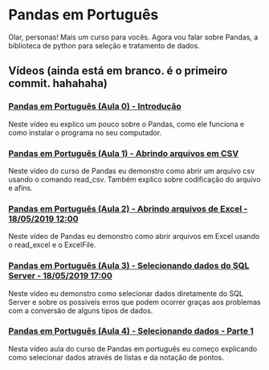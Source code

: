 # Pandas em Português

Olar, personas! Mais um curso para vocês. Agora vou falar sobre Pandas, a biblioteca de python para seleção e tratamento de dados.


## Vídeos (ainda está em branco. é o primeiro commit. hahahaha)


### [Pandas em Português (Aula 0) - Introdução](https://www.youtube.com/watch?v=eQGEWo1vsKU)

Neste vídeo eu explico um pouco sobre o Pandas, como ele funciona e como instalar o programa no seu computador.

### [Pandas em Português (Aula 1) - Abrindo arquivos em CSV](https://www.youtube.com/watch?v=K1RLuCp_LvI)

Neste vídeo do curso de Pandas eu demonstro como abrir um arquivo csv usando o comando read_csv. Também explico sobre codificação do arquivo e afins.

### [Pandas em Português (Aula 2) - Abrindo arquivos de Excel - 18/05/2019 12:00](https://www.youtube.com/watch?v=1HhyfrcM_9k)

Neste vídeo de Pandas eu demonstro como abrir arquivos em Excel usando o read_excel e o ExcelFile.

### [Pandas em Português (Aula 3) - Selecionando dados do SQL Server - 18/05/2019 17:00](https://www.youtube.com/watch?v=jUqlihjX6Lg)

Neste vídeo eu demonstro como selecionar dados diretamente do SQL Server e sobre os possíveis erros que podem ocorrer graças aos problemas com a conversão de alguns tipos de dados.

### [Pandas em Português (Aula 4) - Selecionando dados - Parte 1](https://www.youtube.com/watch?v=qKQujkvMF_Y)

Nesta vídeo aula do curso de Pandas em português eu começo explicando como selecionar dados através de listas e da notação de pontos.

